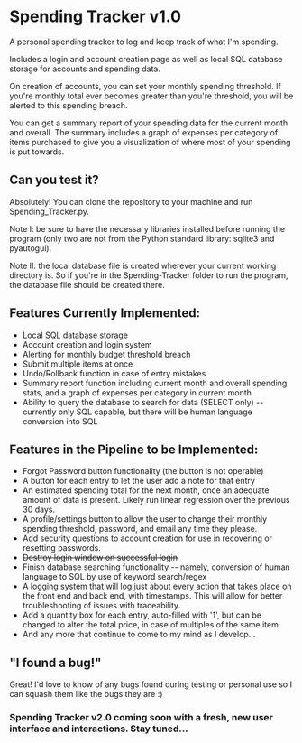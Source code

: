# Spending Tracker v1.0
A personal spending tracker to log and keep track of what I'm spending.

Includes a login and account creation page as well as local SQL database storage for accounts and spending data.

On creation of accounts, you can set your monthly spending threshold. If you're monthly total ever becomes greater than you're threshold, you will be alerted to this spending breach.

You can get a summary report of your spending data for the current month and overall. The summary includes a graph of expenses per category of items purchased to give you a visualization of where most of your spending is put towards.


## Can you test it?
Absolutely! You can clone the repository to your machine and run Spending_Tracker.py.

Note I: be sure to have the necessary libraries installed before running the program (only two are not from the Python standard library: sqlite3 and pyautogui).

Note II: the local database file is created wherever your current working directory is. So if you're in the Spending-Tracker folder to run the program, the database file should be created there.


## Features Currently Implemented:
- Local SQL database storage
- Account creation and login system
- Alerting for monthly budget threshold breach
- Submit multiple items at once
- Undo/Rollback function in case of entry mistakes
- Summary report function including current month and overall spending stats, and a graph of expenses per category in current month
- Ability to query the database to search for data (SELECT only) -- currently only SQL capable, but there will be human language conversion into SQL


## Features in the Pipeline to be Implemented:
- Forgot Password button functionality (the button is not operable)
- A button for each entry to let the user add a note for that entry
- An estimated spending total for the next month, once an adequate amount of data is present. Likely run linear regression over the previous 30 days.
- A profile/settings button to allow the user to change their monthly spending threshold, password, and email any time they please.
- Add security questions to account creation for use in recovering or resetting passwords.
- ~~Destroy login window on successful login~~
- Finish database searching functionality -- namely, conversion of human language to SQL by use of keyword search/regex
- A logging system that will log just about every action that takes place on the front end and back end, with timestamps. This will allow for better troubleshooting of issues with traceability.
- Add a quantity box for each entry, auto-filled with '1', but can be changed to alter the total price, in case of multiples of the same item
- And any more that continue to come to my mind as I develop...


## "I found a bug!"
Great! I'd love to know of any bugs found during testing or personal use so I can squash them like the bugs they are :)



### Spending Tracker v2.0 coming soon with a fresh, new user interface and interactions. Stay tuned...
